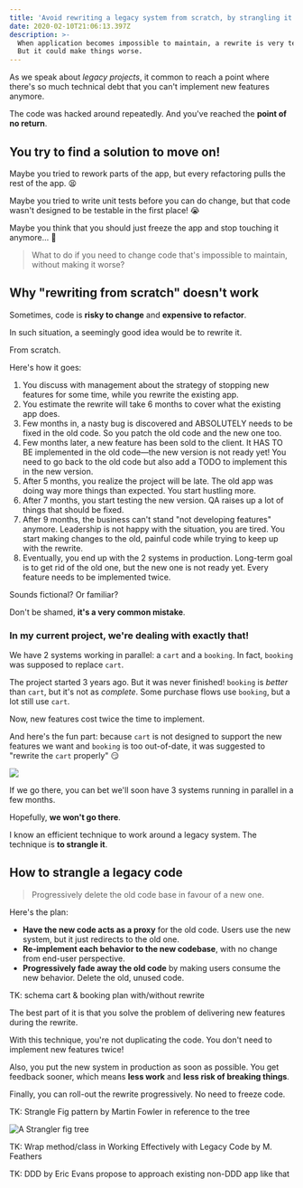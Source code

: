 ```yaml
---
title: 'Avoid rewriting a legacy system from scratch, by strangling it'
date: 2020-02-10T21:06:13.397Z
description: >-
  When application becomes impossible to maintain, a rewrite is very tempting.
  But it could make things worse.
---
```

As we speak about *legacy projects*, it common to reach a point where there's so much technical debt that you can't implement new features anymore.

The code was hacked around repeatedly. And you've reached the **point of no return**.

## You try to find a solution to move on!

Maybe you tried to rework parts of the app, but every refactoring pulls the rest of the app. 😫

Maybe you tried to write unit tests before you can do change, but that code wasn't designed to be testable in the first place! 😭

Maybe you think that you should just freeze the app and stop touching it anymore… 😬

> What to do if you need to change code that's impossible to maintain, without making it worse?

## Why "rewriting from scratch" doesn't work

Sometimes, code is  **risky to change** and **expensive to refactor**.

In such situation, a seemingly good idea would be to rewrite it.

From scratch. 

Here's how it goes:

1. You discuss with management about the strategy of stopping new features for some time, while you rewrite the existing app.
2. You estimate the rewrite will take 6 months to cover what the existing app does.
3. Few months in, a nasty bug is discovered and ABSOLUTELY needs to be fixed in the old code. So you patch the old code and the new one too.
4. Few months later, a new feature has been sold to the client. It HAS TO BE implemented in the old code—the new version is not ready yet! You need to go back to the old code but also add a TODO to implement this in the new version.
5. After 5 months, you realize the project will be late. The old app was doing way more things than expected. You start hustling more.
6. After 7 months, you start testing the new version. QA raises up a lot of things that should be fixed.
7. After 9 months, the business can't stand "not developing features" anymore. Leadership is not happy with the situation, you are tired. You start making changes to the old, painful code while trying to keep up with the rewrite.
8. Eventually, you end up with the 2 systems in production. Long-term goal is to get rid of the old one, but the new one is not ready yet. Every feature needs to be implemented twice.

Sounds fictional? Or familiar?

Don't be shamed, **it's a very common mistake**.

### In my current project, we're dealing with exactly that!

We have 2 systems working in parallel: a `cart` and a `booking`. In fact, `booking` was supposed to replace `cart`.

The project started 3 years ago. But it was never finished! `booking` is *better* than `cart`, but it's not as *complete*. Some purchase flows use `booking`, but a lot still use `cart`. 

Now, new features cost twice the time to implement.

And here's the fun part: because `cart` is not designed to support the new features we want and `booking` is too out-of-date, it was suggested to "rewrite the `cart` properly" 😏

![](/assets/never.gif)

If we go there, you can bet we'll soon have 3 systems running in parallel in a few months.

Hopefully, **we won't go there**. 

I know an efficient technique to work around a legacy system. The technique is **to strangle it**.

## How to strangle a legacy code

> Progressively delete the old code base in favour of a new one.

Here's the plan:

* **Have the new code acts as a proxy** for the old code. Users use the new system, but it just redirects to the old one.
* **Re-implement each behavior to the new codebase**, with no change from end-user perspective. 
* **Progressively fade away the old code** by making users consume the new behavior. Delete the old, unused code.

TK: schema cart & booking plan with/without rewrite

The best part of it is that you solve the problem of delivering new features during the rewrite.

With this technique, you're not duplicating the code. You don't need to implement new features twice!

Also, you put the new system in production as soon as possible. You get feedback sooner, which means **less work** and **less risk of breaking things**.

Finally, you can roll-out the rewrite progressively. No need to freeze code.

TK: Strangle Fig pattern by Martin Fowler in reference to the tree

![A Strangler fig tree](/assets/david-clode-y_l5tep9wxI-unsplash.jpg)

TK: Wrap method/class in Working Effectively with Legacy Code by M. Feathers

TK: DDD by Eric Evans propose to approach existing non-DDD app like that
